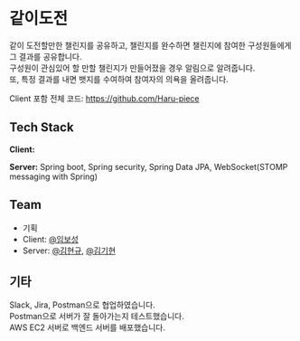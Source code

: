 # 같이도전

같이 도전할만한 챌린지를 공유하고, 챌린지를 완수하면 챌린지에 참여한 구성원들에게 그
결과를 공유합니다.  
구성원이 관심있어 할 만할 챌린지가 만들어졌을 경우 알림으로 알려줍니다.   
또, 특정 결과를 내면 뱃지를 수여하여 참여자의 의욕을 올려줍니다.

Client 포함 전체 코드: https://github.com/Haru-piece




## Tech Stack

**Client:** 

**Server:** Spring boot, Spring security, Spring Data JPA, WebSocket(STOMP messaging with Spring)


## Team

- 기획
- Client: [@임보성](https://www.github.com/octokatherine)
- Server: [@김현규](https://www.github.com/kimm240), [@김기현](https://www.github.com/octokatherine)





## 기타

 Slack, Jira, Postman으로 협업하였습니다.    
 Postman으로 서버가 잘 돌아가는지 테스트했습니다.    
 AWS EC2 서버로 백엔드 서버를 배포했습니다.
